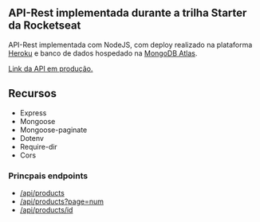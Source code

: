 ## API-Rest implementada durante a trilha Starter da Rocketseat
 
API-Rest implementada com NodeJS, com deploy realizado na plataforma [Heroku](https://www.heroku.com/) e banco de dados hospedado na [MongoDB Atlas](https://cloud.mongodb.com).

[Link da API em produção.](https://api-node2020.herokuapp.com/)

## Recursos
- Express
- Mongoose
- Mongoose-paginate
- Dotenv
- Require-dir
- Cors

### Princpais endpoints
- [/api/products](https://api-node2020.herokuapp.com/api/products)
- [/api/products?page=num](https://api-node2020.herokuapp.com/api/products?page=1)
- [/api/products/id](https://api-node2020.herokuapp.com/api/products/5ee7c82c7d6781114cb30e0f)
